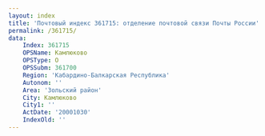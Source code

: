 ```yaml
---
layout: index
title: 'Почтовый индекс 361715: отделение почтовой связи Почты России'
permalink: /361715/
data:
    Index: 361715
    OPSName: Камлюково
    OPSType: О
    OPSSubm: 361700
    Region: 'Кабардино-Балкарская Республика'
    Autonom: ''
    Area: 'Зольский район'
    City: Камлюково
    City1: ''
    ActDate: '20001030'
    IndexOld: ''
---
```

